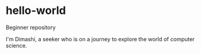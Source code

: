 # hello-world
Beginner repository

I'm Dimashi, a seeker who is on a journey to explore the world of computer science.
